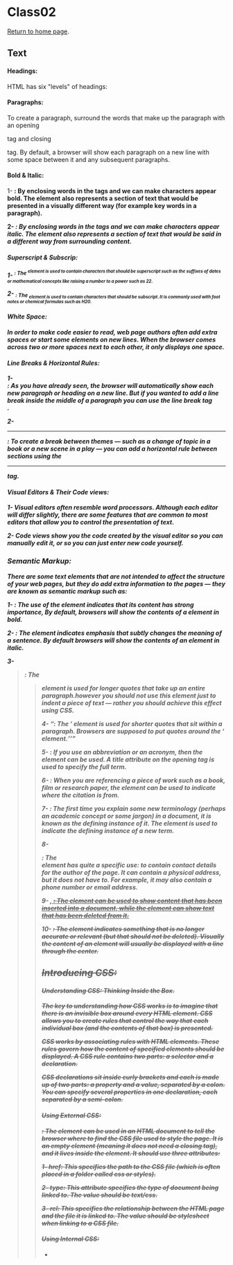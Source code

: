 # Class02

[Return to home page](https://momansi96.github.io/reading-notes/). 


## Text

#### Headings: 

HTML has six "levels" of headings:


#### Paragraphs: 

To create a paragraph, surround the words that make up the paragraph with an opening <p> tag and closing </p> tag. By default, a browser will show each paragraph on a new line with some space between it and any subsequent paragraphs.

#### Bold & Italic: 

1- <b>:  By enclosing words in the tags <b> and </b> we can make characters appear bold. The <b> element also represents a section of text that would be presented in a visually different way (for example key words in a
paragraph). 

2- <i>:  By enclosing words in the tags <i> and </i> we can make characters appear italic. The <i> element also represents a section of text that would be said in a different way from surrounding content. 

#### Superscript & Subscrip: 

1- <sup>:  The <sup> element is used to contain characters that should be superscript such as the suffixes of dates or mathematical concepts like raising a number to a power such as 22. 

2- <sub>: The <sub> element is used to contain characters that should be subscript. It is commonly used with foot notes or chemical formulas such as H20.

#### White Space: 

In order to make code easier to read, web page authors often add extra spaces or start some elements on new lines. When the browser comes across two or more spaces next to each other, it only displays one space.

#### Line Breaks & Horizontal Rules: 

1- <br />: As you have already seen, the browser will automatically show each new paragraph or heading on a new line. But if you wanted to add a line break inside the middle of a paragraph you can use the line break tag <br />. 

2- <hr />: To create a break between themes — such as a change of topic in a book or a new scene in a play — you can add a horizontal rule between sections using the <hr /> tag.

#### Visual Editors & Their Code views: 

1- Visual editors often resemble word processors. Although each editor will differ slightly, there are some features that are common to most editors that allow you to control the presentation of text. 

2- Code views show you the code created by the visual editor so you can manually edit it, or so you can just enter new code yourself. 

### Semantic Markup: 

There are some text elements that are not intended to affect the structure of your web pages, but they do add extra information to the pages — they are known as semantic markup such as: 

1- <strong>: The use of the <strong> element indicates that its content has strong importance, By default, browsers will show the contents of a <strong> element in bold. 

2- <em>: The <em> element indicates emphasis that subtly changes the meaning of a sentence. By default browsers will show the contents of an <em> element in italic. 

3- <blockquote>: The <blockquote> element is used for longer quotes that take up an entire paragraph.however you should not use this element just to indent a piece of text — rather you should achieve this effect using CSS.

4- <q>: The <q> element is used for shorter quotes that sit within a paragraph. Browsers are supposed to put quotes around the <q> element. 

5- <abbr>: If you use an abbreviation or an acronym, then the <abbr> element can be used. A title attribute on the opening tag is used to specify the full term.

6- <cite>: When you are referencing a piece of work such as a book, film or research paper, the <cite> element can be used to indicate where the citation is from.

7- <dfn>: The first time you explain some new terminology (perhaps an academic concept or some jargon) in a document, it is known as the defining instance of it. The <dfn> element is used to indicate the defining instance of a new term. 

8- <address>: The <address> element has quite a specific use: to contain contact details for the author of the page. It can contain a physical address, but it does not have to. For example, it may also contain a phone number or email address.

9- <ins>, <del>: The <ins> element can be used to show content that has been inserted into a document, while
the <del> element can show text that has been deleted from it.

10- <s>: The <s> element indicates something that is no longer accurate or relevant (but that should not be deleted). Visually the content of an <s> element will usually be displayed with a line through the center. 



## Introducing CSS: 

#### Understanding CSS: Thinking Inside the Box. 

The key to understanding how CSS works is to imagine that there is an invisible box around every HTML element. CSS allows you to create rules that control the way that each individual box (and the contents of that box) is presented.

CSS works by associating rules with HTML elements. These rules govern how the content of specified elements should be displayed. A CSS rule contains two parts: a selector and a declaration. 

CSS declarations sit inside curly brackets and each is made up of two parts: a property and a value, separated by a colon. You can specify several properties in one declaration, each separated by a semi-colon.

#### Using External CSS: 

<link>: The <link> element can be used in an HTML document to tell the browser where to find the CSS file used to style the page. It is an empty element (meaning it does not need a closing tag), and it lives inside the <head> element. It should use three attributes:

1- href: This specifies the path to the CSS file (which is often placed in a folder called css or styles).

2- type: This attribute specifies the type of document being linked to. The value should be text/css.

3- rel: This specifies the relationship between the HTML page and the file it is linked to. The value should be stylesheet when linking to a CSS file.

#### Using Internal CSS: 

- <style>: You can also include CSS rules within an HTML page by placing them inside a <style> element, which usually sits inside the <head> element of the page. The <style> element should use the type attribute to indicate that the styles are specified in CSS. The value should be text/css. 

When building a site with more than one page, you should use an external CSS style sheet. This:

 - Allows all pages to use the same style rules (rather than repeating them in each page).
 - Keeps the content separate from how the page looks.
 - Means you can change the styles used across all pages by altering just one file (rather than each individual page).

#### CSS Selectors: 

There are many different types of CSS selector that allow you to target rules to specific elements in an HTML document, such as: 

1- Universal Selector (*): Applies to all elements in the document. 

2- Type Selector: Matches element names. 

3- Class Selector (.): Matches an element whose class attribute has a value that matches the one specified after the period (or full stop) symbol. 

4- ID Selector (#): Matches an element whose id attribute has a value that matches the one specified after the pound or hash symbol. 

5- Child Selector: Matches an element that is a direct child of another. 

6- Descendant Selector: Matches an element that is a descendent of another specified element (not just a direct child of that element). 

7- Adjacent Sibling Selector: Matches an element that is the next sibling of another. 

8- General Sibling Selector: Matches an element that is a sibling of another, although it does not have to be the directly preceding element. 

#### How Css Rules Cascade? 

If there are two or more rules that apply to the same element, which will take precedence: 

1- LAST RULE: If the two selectors are identical, the latter of the two will takeprecedence. 

2- SPECIFICITY: If one selector is more specific than the others, the more specific rule will take precedence
over more general ones. 

3- IMPORTANT: You can add !important after any property value to indicate that it should be considered more important than other rules that apply to the same element.


## Basic javascript instructions. 

#### STATEMENTS: 

A script is a series of instructions that a computer can follow one by one, Each individual instruction or step is known as a statement, Statements should end with a semicolon.

STATEMENTS ARE INSTRUCTIONS AND EACH ONE STARTS ON A NEW LINE The semicolon also tells the JavaScript interpreter
when a step is over, indicating that it should move to the next step. 

#### COMMENTS: 

You should write comments to explain what your code does.
They help make your code easier to read and understand. This can help you and others who read your code.

MULTI-LINE COMMENTS: To write a comment that stretches over more than one line, you use a multi-line comment, starting with the (* characters and ending with the * /) characters.
Anything between these characters is not processed· by the JavaScript interpreter.

#### WHAT IS A VARIABLE? 

A script will have to temporarily store the bits of information it needs to do its job. It can store this data in variables.

A variable is a good name for this concept because the data stored in a variable can change (or vary) each time a script runs.

- Before you use a variable you need to announce that you want to use them, this involves creating a variable and giving it a name. 
(var name;)

- Once you created the variable you can tell it what kind of information you want to store in it. 
(name = 'Mohammed'; )

#### DATA TYPES: 

JavaScript distinguishes between numbers, strings, and true or false values known as Booleans.

1- NUMERIC DATA TYPE: The numeric data type handles
numbers. 

2- STRING DATA TYPE: The strings data type consists of
letters and other characters.

3- BOOLEAN DATA TYPE: Boolean data types can have one
of two values: true or false. 

#### RULES FOR NAMING VARIABLES: 

- Here are six rules you must always follow when giving a variable a name: 

1- The name must begin with a letter, dollar sign ($), or an
underscore (_). It must not start with a number.

2- The name can contain letters, numbers, dollar sign ($), or an underscore (_). Note that you must not use a dash(-) or a period (.) in a variable name. 

3- You cannot use keywords or reserved words. 

4- All variables are case sensitive, so score and Score would be different variable names, but it is bad practice to create two variables that have the same name using different cases.

5- Use a name that describes the kind of information that the variable stores. 

6- If your variable name is made up of more than one word, use a capital letter for the first letter of every word after the first word.

#### ARRAYS: 

An array is a special type of variable. It doesn't just store one value; it stores a list of values. You should consider using an array whenever you are working with a list or a set of values that are related to each other. Arrays are especially helpful when you do not know how many items a list will contain because, when you create the array, you do not need to specify how many values it will hold. 

You create an array and give it a name just like you would any other variable (using the var keyword followed by the name of the array). The values are assigned to the array inside a pair of square brackets, and each value is separated by a comma. The values in the array do not need to be the same data type, so you can store a string, a number and a Boolean all in the same array.

Values in an array are accessed as if they are in a numbered list. It is important to know that the numbering of this list starts at zero (not one). Each item in an array is automatically given a number called an index. This can be used to access specific items in the array. 

#### EXPRESSIONS: 

An expression evaluates into (results in) a single value. Broadly speaking there are two types of expressions: 

1- EXPRESSIONS THAT JUST ASSIGN A VALUE TO A VARIABLE. 

2- EXPRESSIONS THAT USE TWO OR MORE VALUES TO RETURN A SINGLE VALUE. 

#### OPERATORS : 

Expressions rely on things called operators; they allow programmers to create a single value from one or more values. 

- There are several types of operators such as: 

1- ASSIGNMENT OPERATORS: Assign a value to a variable.

2-ARITHMETIC OPERATORS: Perform basic math.

 - ORDER OF EXECUTION:  Several arithmetic operations can be performed in one expression, but it is important to understand how the result will be calculated. Multiplication and division are performed before addition or subtraction.

3-STRING OPERATORS: Combine two strings. 

There is just one string operator: the+ symbol, It is used to join the strings on either side of it. 


## DECISIONS & LOOPS. 

#### Comparison operators: 

You can evaluate a situation by comparing one value in the script to what you expect it to be, and the result will always be boolean. 

- You can use several tools to compare values such as: 

1- (==) "is equal to", the operator compares if two values if they are the same.

2- (!=) "is not equal to", the operator compares the two values if they are not the same. 

3- (===) "is strict equal to", the operator compares the two values if the values and the datatype are the same. 

4- (!==) "is strict not equal to", the operator compares the two values if the values and the datatype are not the same. 

5- (<) "is less than", the operator compares if the number on the left is less than the one on the right. 

6- (>) "is greater than", the operator compares if the number on the left is greater than the one on the right. 

7- (<=) "is less than or equal", the operator compares if the number on the left is less thaan or equal the one on the right.

8- (>=) "is greater than or equal", the operator compares if the number on the left is greater than or equal the one on the right. 

#### Llogical operators: 

Comparison operators usually return single values, logical operators allowes you to compare the results of the comparison operators.  

- You can use several logical operators to compare such as:

1- (&&) "logical And", this operator tastes more than one condition, and to have "True" as your result all conditions must be true.

2- (||) "logical Or", this operator tastes more than one condition, and to have "True" as your result atleast one conditions must be true. 

3- (!) "logical not", this operator takes the boolean and inverts it. 

#### IF statements: 

IF statements check a condition, it returns true a code block will run, if it's false the code will move to the next line. 

- There are several types of statements such as: 

1- IF statement: this statement checks a condition if the condition is true, any statements in the code block below it will be executed.  

2- IF Else statement: this statement checks a condition if the condition is true the first code block will be executed, if the condition is false the second code block will run instead. 

3- SWITCH statement: A switch statement starts with a variable called the switch value. Each case indicates a possible value for this variable and the code that should run if the variable matches that value. 

















